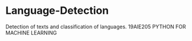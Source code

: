 # Language-Detection
Detection of texts and classification of languages.
19AIE205 PYTHON FOR MACHINE LEARNING
